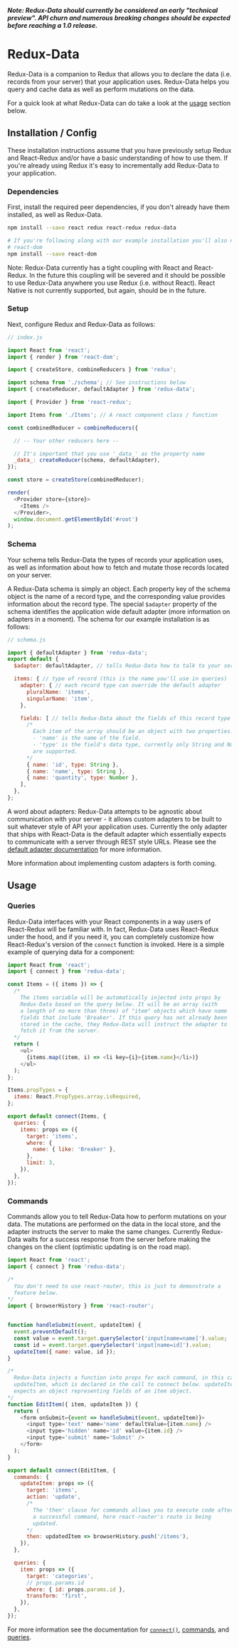 ***Note: Redux-Data should currently be considered an early "technical preview". API churn and numerous breaking changes should be expected before reaching a 1.0 release.***

# Redux-Data
Redux-Data is a companion to Redux that allows you to declare the data (i.e. records from your server) that your application uses. Redux-Data helps you query and cache data as well as perform mutations on the data.

For a quick look at what Redux-Data can do take a look at the [usage](#usage) section below.

## Installation / Config
These installation instructions assume that you have previously setup Redux and React-Redux and/or have a basic understanding of how to use them. If you're already using Redux it's easy to incrementally add Redux-Data to your application.

### Dependencies
First, install the required peer dependencies, if you don't already have them installed, as well as Redux-Data.

```bash
npm install --save react redux react-redux redux-data

# If you're following along with our example installation you'll also need
# react-dom
npm install --save react-dom
```
Note: Redux-Data currently has a tight coupling with React and React-Redux. In the future this coupling will be severed and it should be possible to use Redux-Data anywhere you use Redux (i.e. without React). React Native is not currently supported, but again, should be in the future.

### Setup
Next, configure Redux and Redux-Data as follows:
```javascript
// index.js

import React from 'react';
import { render } from 'react-dom';

import { createStore, combineReducers } from 'redux';

import schema from './schema'; // See instructions below
import { createReducer, defaultAdapter } from 'redux-data';

import { Provider } from 'react-redux';

import Items from './Items'; // A react component class / function

const combinedReducer = combineReducers({

  // -- Your other reducers here --

  // It's important that you use '_data_' as the property name
  _data_: createReducer(schema, defaultAdapter),
});

const store = createStore(combinedReducer);

render(
  <Provider store={store}>
    <Items />
  </Provider>,
  window.document.getElementById('#root')
);
```

### Schema
Your schema tells Redux-Data the types of records your application uses, as well as information about how to fetch and mutate those records located on your server.

A Redux-Data schema is simply an object. Each property key of the schema object is the name of a record type, and the corresponding value provides information about the record type. The special `$adapter` property of the schema identifies the application wide default adapter (more information on adapters in a moment). The schema for our example installation is as follows:

```javascript
// schema.js

import { defaultAdapter } from 'redux-data';
export default {
  $adapter: defaultAdapter, // tells Redux-Data how to talk to your server

  items: { // type of record (this is the name you'll use in queries)
    adapter: { // each record type can override the default adapter
      pluralName: 'items',
      singularName: 'item',
    },

    fields: [ // tells Redux-Data about the fields of this record type
      /*
        Each item of the array should be an object with two properties:
        - 'name' is the name of the field.
        - 'type' is the field's data type, currently only String and Number
        are supported.
      */
      { name: 'id', type: String },
      { name: 'name', type: String },
      { name: 'quantity', type: Number },
    ],
  },
};
```

A word about adapters: Redux-Data attempts to be agnostic about communication with your server - it allows custom adapters to be built to suit whatever style of API your application uses. Currently the only adapter that ships with React-Data is the default adapter which essentially expects to communicate with a server through REST style URLs. Please see the [default adapter documentation](/docs/defaultAdapter.md) for more information.

More information about implementing custom adapters is forth coming.

## Usage

### Queries
Redux-Data interfaces with your React components in a way users of React-Redux will be familiar with. In fact, Redux-Data uses React-Redux under the hood, and if you need it, you can completely customize how React-Redux's version of the `connect` function is invoked. Here is a simple example of querying data for a component:

```javascript
import React from 'react';
import { connect } from 'redux-data';

const Items = ({ items }) => {
  /*
    The items variable will be automatically injected into props by
    Redux-Data based on the query below. It will be an array (with
    a length of no more than three) of "item" objects which have name
    fields that include 'Breaker'. If this query has not already been
    stored in the cache, they Redux-Data will instruct the adapter to
    fetch it from the server.
  */
  return (
    <ul>
      {items.map((item, i) => <li key={i}>{item.name}</li>)}
    </ul>
  );
};

Items.propTypes = {
  items: React.PropTypes.array.isRequired,
};

export default connect(Items, {
  queries: {
    items: props => ({
      target: 'items',
      where: {
        name: { like: 'Breaker' },
      },
      limit: 3,
    }),
  },
});
```

### Commands
Commands allow you to tell Redux-Data how to perform mutations on your data. The mutations are performed on the data in the local store, and the adapter instructs the server to make the same changes. Currently Redux-Data waits for a success response from the server before making the changes on the client (optimistic updating is on the road map).

```javascript
import React from 'react';
import { connect } from 'redux-data';

/*
  You don't need to use react-router, this is just to demonstrate a
  feature below.
*/
import { browserHistory } from 'react-router';


function handleSubmit(event, updateItem) {
  event.preventDefault();
  const value = event.target.querySelector('input[name=name]').value;
  const id = event.target.querySelector('input[name=id]').value;
  updateItem({ name: value, id });
}

/*
  Redux-Data injects a function into props for each command, in this case
  updateItem, which is declared in the call to connect below. updateItem
  expects an object representing fields of an item object.
*/
function EditItem({ item, updateItem }) {
  return (
    <form onSubmit={event => handleSubmit(event, updateItem)}>
      <input type='text' name='name' defaultValue={item.name} />
      <input type='hidden' name='id' value={item.id} />
      <input type='submit' name='Submit' />
    </form>
  );
}

export default connect(EditItem, {
  commands: {
    updateItem: props => ({
      target: 'items',
      action: 'update',
      /*
        The 'then' clause for commands allows you to execute code after
        a successful command, here react-router's route is being
        updated.
      */
      then: updatedItem => browserHistory.push('/items'),
    }),
  },

  queries: {
    item: props => ({
      target: 'categories',
      // props.params.id
      where: { id: props.params.id },
      transform: 'first',
    }),
  },
});
```
For more information see the documentation for [`connect()`](/docs/connect.md), [commands](/docs/commands.md), and [queries](/docs/queries.md).
